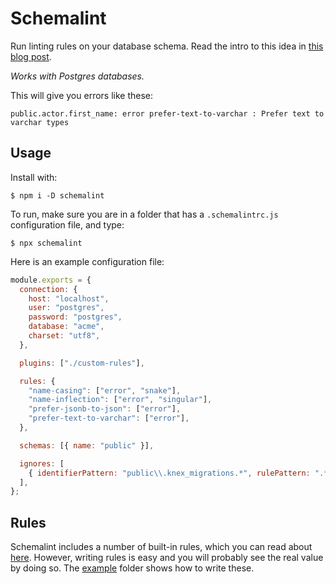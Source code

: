 # Schemalint

Run linting rules on your database schema. Read the intro to this idea in [this blog post](https://medium.com/@kristiandupont/database-schema-linting-5e83b18dc99a).

_Works with Postgres databases._

This will give you errors like these:

```
public.actor.first_name: error prefer-text-to-varchar : Prefer text to varchar types
```

## Usage

Install with:

```
$ npm i -D schemalint
```

To run, make sure you are in a folder that has a `.schemalintrc.js` configuration file, and type:

```
$ npx schemalint
```

Here is an example configuration file:

```javascript
module.exports = {
  connection: {
    host: "localhost",
    user: "postgres",
    password: "postgres",
    database: "acme",
    charset: "utf8",
  },

  plugins: ["./custom-rules"],

  rules: {
    "name-casing": ["error", "snake"],
    "name-inflection": ["error", "singular"],
    "prefer-jsonb-to-json": ["error"],
    "prefer-text-to-varchar": ["error"],
  },

  schemas: [{ name: "public" }],

  ignores: [
    { identifierPattern: "public\\.knex_migrations.*", rulePattern: ".*" },
  ],
};
```

## Rules

Schemalint includes a number of built-in rules, which you can read about [here](/src/rules). However, writing rules is easy and you will probably see the real value by doing so. The [example](/example) folder shows how to write these.
